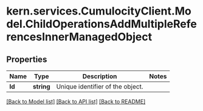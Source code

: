 # kern.services.CumulocityClient.Model.ChildOperationsAddMultipleReferencesInnerManagedObject

## Properties

Name | Type | Description | Notes
------------ | ------------- | ------------- | -------------
**Id** | **string** | Unique identifier of the object. | 

[[Back to Model list]](../README.md#documentation-for-models) [[Back to API list]](../README.md#documentation-for-api-endpoints) [[Back to README]](../README.md)

